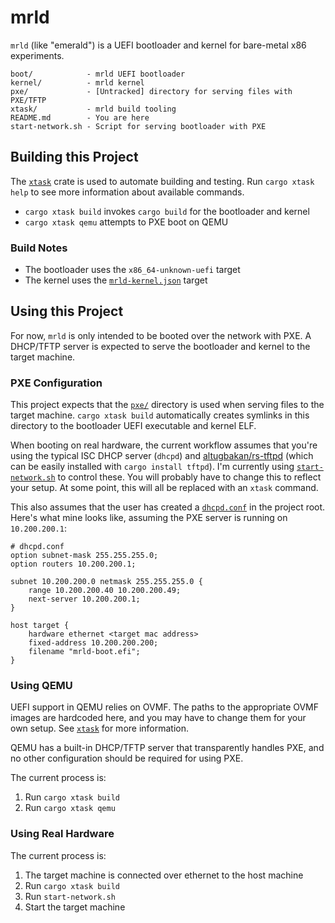 # mrld

`mrld` (like "emerald") is a UEFI bootloader and kernel for bare-metal x86 
experiments.

```
boot/            - mrld UEFI bootloader
kernel/          - mrld kernel
pxe/             - [Untracked] directory for serving files with PXE/TFTP
xtask/           - mrld build tooling
README.md        - You are here
start-network.sh - Script for serving bootloader with PXE
```

## Building this Project

The [`xtask`](./xtask) crate is used to automate building and testing.
Run `cargo xtask help` to see more information about available commands. 

- `cargo xtask build` invokes `cargo build` for the bootloader and kernel
- `cargo xtask qemu` attempts to PXE boot on QEMU 

### Build Notes

- The bootloader uses the `x86_64-unknown-uefi` target
- The kernel uses the [`mrld-kernel.json`](./mrld-kernel.json) target

## Using this Project

For now, `mrld` is only intended to be booted over the network with PXE. 
A DHCP/TFTP server is expected to serve the bootloader and kernel to the 
target machine. 

### PXE Configuration

This project expects that the [`pxe/`](./pxe) directory is used when serving 
files to the target machine. `cargo xtask build` automatically creates 
symlinks in this directory to the bootloader UEFI executable and kernel ELF.

When booting on real hardware, the current workflow assumes that you're using the 
typical ISC DHCP server (`dhcpd`) and [altugbakan/rs-tftpd](https://github.com/altugbakan/rs-tftpd)
(which can be easily installed with `cargo install tftpd`).
I'm currently using [`start-network.sh`](./start-network.sh) to control 
these. You will probably have to change this to reflect your setup. 
At some point, this will all be replaced with an `xtask` command. 

This also assumes that the user has created a [`dhcpd.conf`](./dhcpd.conf) in 
the project root. Here's what mine looks like, assuming the PXE server is 
running on `10.200.200.1`: 

```
# dhcpd.conf
option subnet-mask 255.255.255.0;
option routers 10.200.200.1;

subnet 10.200.200.0 netmask 255.255.255.0 {
	range 10.200.200.40 10.200.200.49;
    next-server 10.200.200.1; 
}

host target {
	hardware ethernet <target mac address>
	fixed-address 10.200.200.200;
	filename "mrld-boot.efi";
}
```

### Using QEMU

UEFI support in QEMU relies on OVMF. The paths to the appropriate OVMF images 
are hardcoded here, and you may have to change them for your own setup. 
See [`xtask`](./xtask/src/main.rs) for more information. 

QEMU has a built-in DHCP/TFTP server that transparently handles PXE, and 
no other configuration should be required for using PXE. 

The current process is:

1. Run `cargo xtask build`
2. Run `cargo xtask qemu`

### Using Real Hardware

The current process is:

1. The target machine is connected over ethernet to the host machine
2. Run `cargo xtask build`
3. Run `start-network.sh`
4. Start the target machine

